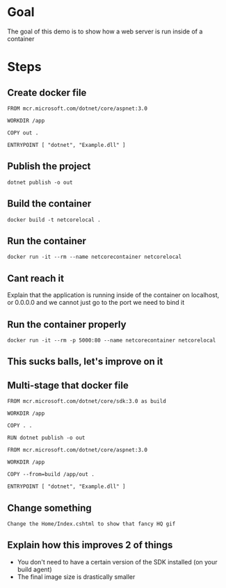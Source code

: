 # Goal
The goal of this demo is to show how a web server is run inside of a container

# Steps

## Create docker file
```
FROM mcr.microsoft.com/dotnet/core/aspnet:3.0

WORKDIR /app

COPY out .

ENTRYPOINT [ "dotnet", "Example.dll" ]
```

## Publish the project
```
dotnet publish -o out
```

## Build the container
```
docker build -t netcorelocal .
```

## Run the container
```
docker run -it --rm --name netcorecontainer netcorelocal
```

## Cant reach it
Explain that the application is running inside of the container on localhost, or 0.0.0.0 and we cannot just go to the port we need to bind it

## Run the container properly
```
docker run -it --rm -p 5000:80 --name netcorecontainer netcorelocal
```

## This sucks balls, let's improve on it

## Multi-stage that docker file
```
FROM mcr.microsoft.com/dotnet/core/sdk:3.0 as build

WORKDIR /app

COPY . .

RUN dotnet publish -o out

FROM mcr.microsoft.com/dotnet/core/aspnet:3.0

WORKDIR /app

COPY --from=build /app/out .

ENTRYPOINT [ "dotnet", "Example.dll" ]
```

## Change something
```
Change the Home/Index.cshtml to show that fancy HQ gif
```

## Explain how this improves 2 of things
- You don't need to have a certain version of the SDK installed (on your build agent)
- The final image size is drastically smaller
```
```